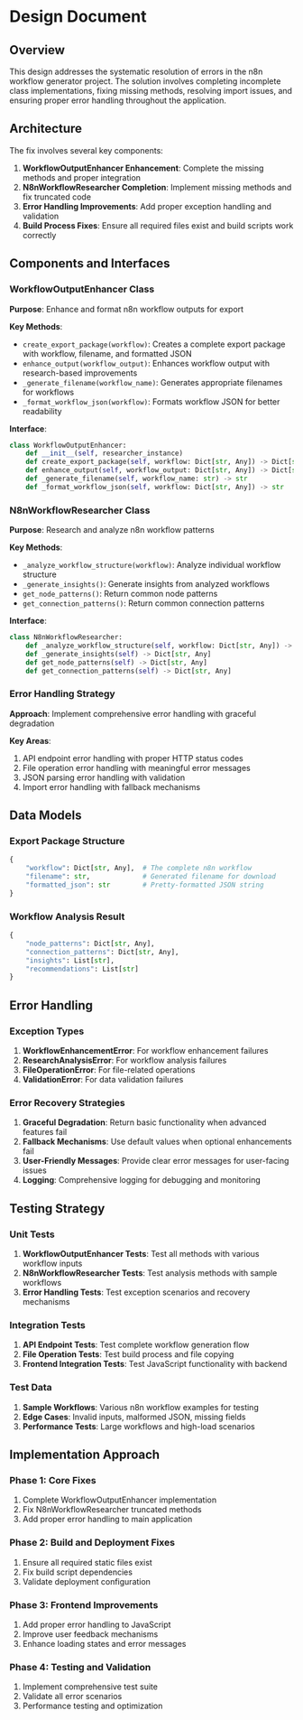 # Design Document

## Overview

This design addresses the systematic resolution of errors in the n8n workflow generator project. The solution involves completing incomplete class implementations, fixing missing methods, resolving import issues, and ensuring proper error handling throughout the application.

## Architecture

The fix involves several key components:

1. **WorkflowOutputEnhancer Enhancement**: Complete the missing methods and proper integration
2. **N8nWorkflowResearcher Completion**: Implement missing methods and fix truncated code
3. **Error Handling Improvements**: Add proper exception handling and validation
4. **Build Process Fixes**: Ensure all required files exist and build scripts work correctly

## Components and Interfaces

### WorkflowOutputEnhancer Class

**Purpose**: Enhance and format n8n workflow outputs for export

**Key Methods**:
- `create_export_package(workflow)`: Creates a complete export package with workflow, filename, and formatted JSON
- `enhance_output(workflow_output)`: Enhances workflow output with research-based improvements
- `_generate_filename(workflow_name)`: Generates appropriate filenames for workflows
- `_format_workflow_json(workflow)`: Formats workflow JSON for better readability

**Interface**:
```python
class WorkflowOutputEnhancer:
    def __init__(self, researcher_instance)
    def create_export_package(self, workflow: Dict[str, Any]) -> Dict[str, Any]
    def enhance_output(self, workflow_output: Dict[str, Any]) -> Dict[str, Any]
    def _generate_filename(self, workflow_name: str) -> str
    def _format_workflow_json(self, workflow: Dict[str, Any]) -> str
```

### N8nWorkflowResearcher Class

**Purpose**: Research and analyze n8n workflow patterns

**Key Methods**:
- `_analyze_workflow_structure(workflow)`: Analyze individual workflow structure
- `_generate_insights()`: Generate insights from analyzed workflows
- `get_node_patterns()`: Return common node patterns
- `get_connection_patterns()`: Return common connection patterns

**Interface**:
```python
class N8nWorkflowResearcher:
    def _analyze_workflow_structure(self, workflow: Dict[str, Any]) -> None
    def _generate_insights(self) -> Dict[str, Any]
    def get_node_patterns(self) -> Dict[str, Any]
    def get_connection_patterns(self) -> Dict[str, Any]
```

### Error Handling Strategy

**Approach**: Implement comprehensive error handling with graceful degradation

**Key Areas**:
1. API endpoint error handling with proper HTTP status codes
2. File operation error handling with meaningful error messages
3. JSON parsing error handling with validation
4. Import error handling with fallback mechanisms

## Data Models

### Export Package Structure
```python
{
    "workflow": Dict[str, Any],  # The complete n8n workflow
    "filename": str,             # Generated filename for download
    "formatted_json": str        # Pretty-formatted JSON string
}
```

### Workflow Analysis Result
```python
{
    "node_patterns": Dict[str, Any],
    "connection_patterns": Dict[str, Any],
    "insights": List[str],
    "recommendations": List[str]
}
```

## Error Handling

### Exception Types
1. **WorkflowEnhancementError**: For workflow enhancement failures
2. **ResearchAnalysisError**: For workflow analysis failures
3. **FileOperationError**: For file-related operations
4. **ValidationError**: For data validation failures

### Error Recovery Strategies
1. **Graceful Degradation**: Return basic functionality when advanced features fail
2. **Fallback Mechanisms**: Use default values when optional enhancements fail
3. **User-Friendly Messages**: Provide clear error messages for user-facing issues
4. **Logging**: Comprehensive logging for debugging and monitoring

## Testing Strategy

### Unit Tests
1. **WorkflowOutputEnhancer Tests**: Test all methods with various workflow inputs
2. **N8nWorkflowResearcher Tests**: Test analysis methods with sample workflows
3. **Error Handling Tests**: Test exception scenarios and recovery mechanisms

### Integration Tests
1. **API Endpoint Tests**: Test complete workflow generation flow
2. **File Operation Tests**: Test build process and file copying
3. **Frontend Integration Tests**: Test JavaScript functionality with backend

### Test Data
1. **Sample Workflows**: Various n8n workflow examples for testing
2. **Edge Cases**: Invalid inputs, malformed JSON, missing fields
3. **Performance Tests**: Large workflows and high-load scenarios

## Implementation Approach

### Phase 1: Core Fixes
1. Complete WorkflowOutputEnhancer implementation
2. Fix N8nWorkflowResearcher truncated methods
3. Add proper error handling to main application

### Phase 2: Build and Deployment Fixes
1. Ensure all required static files exist
2. Fix build script dependencies
3. Validate deployment configuration

### Phase 3: Frontend Improvements
1. Add proper error handling to JavaScript
2. Improve user feedback mechanisms
3. Enhance loading states and error messages

### Phase 4: Testing and Validation
1. Implement comprehensive test suite
2. Validate all error scenarios
3. Performance testing and optimization